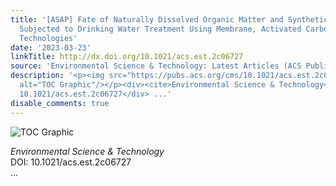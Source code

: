 ```yaml
---
title: '[ASAP] Fate of Naturally Dissolved Organic Matter and Synthetic Organic Compounds
  Subjected to Drinking Water Treatment Using Membrane, Activated Carbon, and UV/H<sub>2</sub>O<sub>2</sub>
  Technologies'
date: '2023-03-23'
linkTitle: http://dx.doi.org/10.1021/acs.est.2c06727
source: 'Environmental Science & Technology: Latest Articles (ACS Publications)'
description: '<p><img src="https://pubs.acs.org/cms/10.1021/acs.est.2c06727/asset/images/medium/es2c06727_0007.gif"
  alt="TOC Graphic"/></p><div><cite>Environmental Science & Technology</cite></div><div>DOI:
  10.1021/acs.est.2c06727</div> ...'
disable_comments: true
---
```

<p><img src="https://pubs.acs.org/cms/10.1021/acs.est.2c06727/asset/images/medium/es2c06727_0007.gif" alt="TOC Graphic"/></p><div><cite>Environmental Science & Technology</cite></div><div>DOI: 10.1021/acs.est.2c06727</div> ...